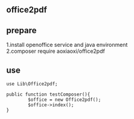 ## office2pdf 
## prepare
1.install openoffice service and java environment  
2.composer require aoxiaoxi/office2pdf

## use
```
use Lib\Office2pdf;

public function testComposer(){
        $office = new Office2pdf();
        $office->index();
}
```

